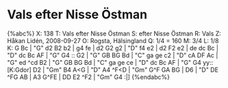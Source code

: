 # Vals efter Nisse Östman

{%abc%}
X: 138
T: Vals efter Nisse Östman
S: efter Nisse Östman
R: Vals
Z: Håkan Lidén, 2008-09-27
O: Rogsta, Hälsingland
Q: 1/4 = 160
M: 3/4
L: 1/8
K: G
Bc | "G" d2 B2 b2 | g4 fe | d2 G2 g2 | "D" f4 e2 | d2 F2 e2 | de dc Bc |
"D" dc Bc AF | "G" G4 :: G2 | "G" GB BG Bd | "C" ga ge c2 | "D" cA DF Ac | "G" ed ^cd B2 |
"G" GB BG Bd | "C" ga ge ce | "D" dc Bc AF | "G" G4 yy::[K:Gdor] D2 | "Gm" B4 A<G | "D" A4 ^F<D | 
"Gm" G^F GA BG | D6 | "D" DE ^FG AB | A3 G^FE | DD E2 ^F2 | "Gm" G4 :|]
{%endabc%}

